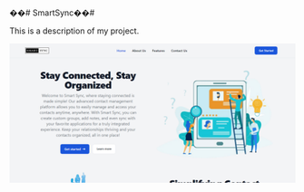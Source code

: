 ��#   S m a r t S y n c ��#
 


This is a description of my project.

![Project Screenshot](https://github.com/kahkasha17/SmartSync/blob/main/Images/Capture.PNG?raw=true)
